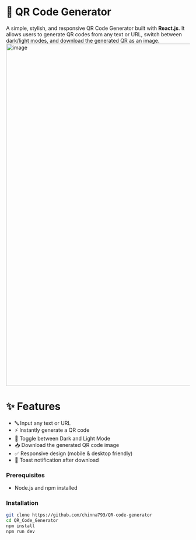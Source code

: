 # 📱 QR Code Generator

A simple, stylish, and responsive QR Code Generator built with **React.js**. It allows users to generate QR codes from any text or URL, switch between dark/light modes, and download the generated QR as an image.
<img width="1919" height="936" alt="image" src="https://github.com/user-attachments/assets/adebb22b-3276-4b79-bf40-05b4491bfa14" />


# ✨ Features

- 🔤 Input any text or URL
- ⚡ Instantly generate a QR code
- 🌙 Toggle between Dark and Light Mode
- 📥 Download the generated QR code image
- ✅ Responsive design (mobile & desktop friendly)
- 🔔 Toast notification after download

### Prerequisites

- Node.js and npm installed

### Installation

```bash
git clone https://github.com/chinna793/QR-code-generator
cd QR_Code_Generator
npm install
npm run dev

